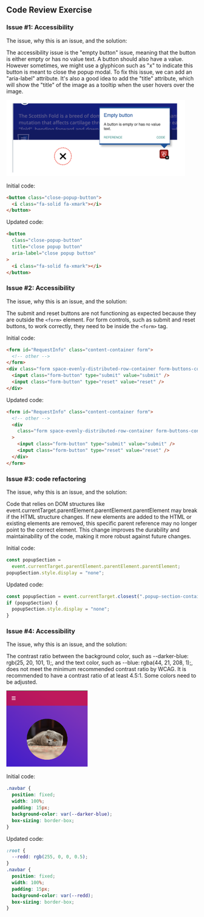 ## Code Review Exercise

### Issue #1: Accessibility

The issue, why this is an issue, and the solution:

The accessibility issue is the "empty button" issue, meaning that the button is either empty or has no value text. A button should also have a value. However sometimes, we might use a glyphicon such as "x" to indicate this button is meant to close the popup modal. To fix this issue, we can add an "aria-label" attribute. It's also a good idea to add the "title" attribute, which will show the "title" of the image as a tooltip when the user hovers over the image.

<img src="../images/code-review-issue.png" height=200 alt="screenshot showing an aaccessibility issue on the image with the close button">

Initial code:

```html
<button class="close-popup-button">
  <i class="fa-solid fa-xmark"></i>
</button>
```

Updated code:

```html
<button
  class="close-popup-button"
  title="close popup button"
  aria-label="close popup button"
>
  <i class="fa-solid fa-xmark"></i>
</button>
```

### Issue #2: Accessibility

The issue, why this is an issue, and the solution:

The submit and reset buttons are not functioning as expected because they are outside the `<form>` element. For form controls, such as submit and reset buttons, to work correctly, they need to be inside the `<form>` tag.

Initial code:

```html
<form id="RequestInfo" class="content-container form">
  <!-- other -->
</form>
<div class="form space-evenly-distributed-row-container form-buttons-container">
  <input class="form-button" type="submit" value="submit" />
  <input class="form-button" type="reset" value="reset" />
</div>
```

Updated code:

```html
<form id="RequestInfo" class="content-container form">
  <!-- other -->
  <div
    class="form space-evenly-distributed-row-container form-buttons-container"
  >
    <input class="form-button" type="submit" value="submit" />
    <input class="form-button" type="reset" value="reset" />
  </div>
</form>
```

### Issue #3: code refactoring

The issue, why this is an issue, and the solution:

Code that relies on DOM structures like event.currentTarget.parentElement.parentElement.parentElement may break if the HTML structure changes. If new elements are added to the HTML or existing elements are removed, this specific parent reference may no longer point to the correct element. This change improves the durability and maintainability of the code, making it more robust against future changes.

Initial code:

```javascript
const popupSection =
  event.currentTarget.parentElement.parentElement.parentElement;
popupSection.style.display = "none";
```

Updated code:

```javascript
const popupSection = event.currentTarget.closest(".popup-section-container");
if (popupSection) {
  popupSection.style.display = "none";
}
```

### Issue #4: Accessibility

The issue, why this is an issue, and the solution:

The contrast ratio between the background color, such as --darker-blue: rgb(25, 20, 101, 1);, and the text color, such as --blue: rgba(44, 21, 208, 1);, does not meet the minimum recommended contrast ratio by WCAG. It is recommended to have a contrast ratio of at least 4.5:1. Some colors need to be adjusted.

<img src="2024-03-14 084147.png" height=200 alt="screenshot showing an aaccessibility issue of contrast">

Initial code:

```css
.navbar {
  position: fixed;
  width: 100%;
  padding: 15px;
  background-color: var(--darker-blue);
  box-sizing: border-box;
}
```

Updated code:

```css
:root {
  --redd: rgb(255, 0, 0, 0.5);
}
.navbar {
  position: fixed;
  width: 100%;
  padding: 15px;
  background-color: var(--redd);
  box-sizing: border-box;
}
```
